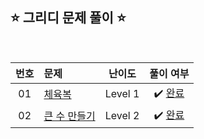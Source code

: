 ## ⭐️ 그리디 문제 풀이 ⭐️ 

<br>

<!-- 💭 [진행 중]  ✔️ [완료] -->

<!-- | 0 | []() | Level  | ✔️ [완료]() | -->

| **번호** | **문제** | **난이도** | **풀이 여부** |
|:--------:|:--------|:----------:|:-----------:|
| 01 | [체육복](https://school.programmers.co.kr/learn/courses/30/lessons/42862) | Level 1 | ✔️ [완료](https://github.com/yuuforest/Programmers/blob/main/Java/src/%EA%B7%B8%EB%A6%AC%EB%94%94/%EC%B2%B4%EC%9C%A1%EB%B3%B5.java) |
| 02 | [큰 수 만들기](https://school.programmers.co.kr/learn/courses/30/lessons/42883) | Level 2 | ✔️ [완료](https://github.com/yuuforest/Programmers/blob/main/Java/src/%EA%B7%B8%EB%A6%AC%EB%94%94/%ED%81%B0%EC%88%98%EB%A7%8C%EB%93%A4%EA%B8%B0.java) |

